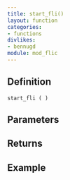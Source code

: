 ```yaml
---
title: start_fli()
layout: function
categories:
- functions
divlikes:
- bennugd
module: mod_flic
---
```


## Definition

    start_fli ( )

## Parameters

## Returns

## Example
